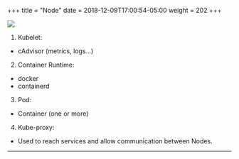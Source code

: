 +++
title = "Node"
date = 2018-12-09T17:00:54-05:00
weight = 202
+++

![](/intro-k8s/images/arch//node.png)

1. Kubelet:
  * cAdvisor (metrics, logs...)

2. Container Runtime:
  * docker
  * containerd

3. Pod:
  * Container (one or more)

4. Kube-proxy:
  * Used to reach services and allow communication between Nodes.

___
